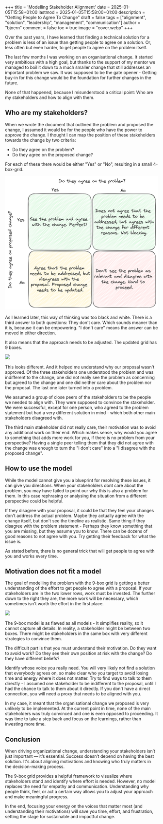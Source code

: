 +++
title = 'Modelling Stakeholder Alignment'
date = 2025-01-05T15:58+01:00
lastmod = 2025-01-05T15:58:00+01:00
description = "Getting People to Agree To Change"
draft = false
tags = ["alignment", "solution", "leadership", "management", "communication"]
author = "bjoern"
comment = false
toc = true
image = "cover.webp"
+++

Over the past years, I have learned that finding a technical solution for a problem is less of an issue than getting people to agree on a solution.
Or, less often but even harder, to get people to agree on the problem itself.

The last few months I was working on an organisational change.
It started very ambitious with a high goal, but thanks to the support of my mentor we managed to boil it down to a much smaller change that still addresses an important problem we saw.
It was supposed to be the gate opener - Getting buy-in for this change would be the foundation for further changes in the future.

None of that happened, because I misunderstood a critical point: Who are my stakeholders and how to align with them.

## Who are my stakeholders?

When we wrote the document that outlined the problem and proposed the change, I assumed it would be for the people who have the power to approve the change.
I thought I can map the position of these stakeholders towards the change by two criteria:
- Do they agree on the problem?
- Do they agree on the proposed change?

For each of these there would be either "Yes" or "No", resulting in a small 4-box-grid.

![](getting-agreement-4-box-grid.png)

As I learned later, this way of thinking was too black and white. 
There is a third answer to both questions: They don't care.
Which sounds meaner than it is, because it can be empowering.
"I don't care" means the answer can be moved in either direction.

It also means that the approach needs to be adjusted.
The updated grid has 9 boxes.

![](getting-agreement-9-box-grid-start.png)

This looks different.
And it helped me understand why our proposal wasn't approved.
Of the three stakeholders one understood the problem and was indifferent to the change, one did not really see the problem as concerning but agreed to the change and one did neither care about the problem nor the proposal.
The last one later turned into a problem.

We assumed a group of close peers of the stakeholders to be the people we needed to align with.
They were supposed to convince the stakeholder.
We were successful, except for one person, who agreed to the problem statement but had a very different solution in mind - which both other main stakeholders disagreed with.

The third main stakeholder did not really care, their motivation was to avoid any additional work on their end.
Which makes sense, why would you agree to something that adds more work for you, if there is no problem from your perspective?
Having a single peer telling them that they did not agree with the change was enough to turn the "I don't care" into a "I disagree with the proposed change".

## How to use the model

While the model cannot give you a blueprint for resolving these issues, it can give you directions.
When your stakeholders dont care about the problem, you may have failed to point our why this is also a problem for them.
In this case rephrasing or analysing the situation from a different perspective could be helpful.

If they disagree with your proposal, it could be that they feel your changes don't address the actual problem.
Maybe they actually agree with the change itself, but don't see the timeline as realistic. 
Same thing if they disagree with the problem statement - Perhaps they know something that you are missing, but they assume you to know.
There can be dozens of good reasons to not agree with you. 
Try getting their feedback for what the issue is. 

As stated before, there is no general trick that will get people to agree with you and works every time.

## Motivation does not fit a model

The goal of modelling the problem with the 9-box grid is getting a better understanding of the effort to get people to agree with a proposal.
If your stakeholders are in the two lower rows, work must be invested.
The further down to the right they are, the more work will be necessary, which sometimes isn't worth the effort in the first place.

![](getting-agreement-9-box-grid-movement.png)

The 9-box model is as flawed as all models - It simplifies reality, so it cannot capture all details.
In reality, a stakeholder might be between two boxes.
There might be stakeholders in the same box with very different strategies to convince them.

The difficult part is that you must understand their motivation.
Do they want to avoid work?
Do they see their own position at risk with the change?
Do they have different beliefs?

Identify whose voice you really need.
You will very likely not find a solution that everybody agrees on, so make clear who you target to avoid losing time and energy where it does not matter.
Try to find ways to talk to them directly - I assumed one stakeholder to be indifferent to the proposal, until I had the chance to talk to them about it directly.
If you don't have a direct connection, you will need a proxy that needs to be aligned with you.

In my case, it meant that the organisational change we proposed is very unlikely to be implemented.
At the current point in time, none of the main stakeholders was truly convinced and one is even opposed to proceeding.
It was time to take a step back and focus on the learnings, rather than investing more time.

## Conclusion

When driving organizational change, understanding your stakeholders isn’t just important — it’s essential. Success doesn’t depend on having the best solution. 
It's about aligning motivations and knowing who truly matters in the decision-making process.

The 9-box grid provides a helpful framework to visualize where stakeholders stand and identify where effort is needed. However, no model replaces the need for empathy and communication. Understanding why people think, feel, or act a certain way allows you to adjust your approach and make meaningful progress.

In the end, focusing your energy on the voices that matter most (and understanding their motivations) will save you time, effort, and frustration, setting the stage for sustainable and impactful change.
